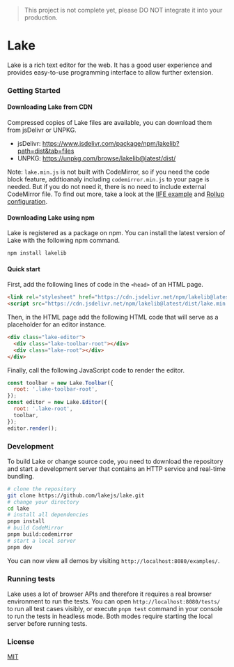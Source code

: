 > This project is not complete yet, please DO NOT integrate it into your production.

# Lake

Lake is a rich text editor for the web. It has a good user experience and provides easy-to-use programming interface to allow further extension.

### Getting Started

#### Downloading Lake from CDN

Compressed copies of Lake files are available, you can download them from jsDelivr or UNPKG.

* jsDelivr: https://www.jsdelivr.com/package/npm/lakelib?path=dist&tab=files
* UNPKG: https://unpkg.com/browse/lakelib@latest/dist/

Note: `lake.min.js` is not built with CodeMirror, so if you need the code block feature, addtioanaly including `codemirror.min.js` to your page is needed. But if you do not need it, there is no need to include external CodeMirror file. To find out more, take a look at the [IIFE example](https://github.com/lakejs/lake/blob/master/examples/iife.html) and [Rollup configuration](https://github.com/lakejs/lake/blob/master/rollup.config.mjs).

#### Downloading Lake using npm

Lake is registered as a package on npm. You can install the latest version of Lake with the following npm command.

```bash
npm install lakelib
```

#### Quick start

First, add the following lines of code in the `<head>` of an HTML page.

```html
<link rel="stylesheet" href="https://cdn.jsdelivr.net/npm/lakelib@latest/dist/lake.css" />
<script src="https://cdn.jsdelivr.net/npm/lakelib@latest/dist/lake.min.js"></script>
```

Then, in the HTML page add the following HTML code that will serve as a placeholder for an editor instance.

```html
<div class="lake-editor">
  <div class="lake-toolbar-root"></div>
  <div class="lake-root"></div>
</div>
```

Finally, call the following JavaScript code to render the editor.

```js
const toolbar = new Lake.Toolbar({
  root: '.lake-toolbar-root',
});
const editor = new Lake.Editor({
  root: '.lake-root',
  toolbar,
});
editor.render();
```

### Development

To build Lake or change source code, you need to download the repository and start a development server that contains an HTTP service and real-time bundling.

``` bash
# clone the repository
git clone https://github.com/lakejs/lake.git
# change your directory
cd lake
# install all dependencies
pnpm install
# build CodeMirror
pnpm build:codemirror
# start a local server
pnpm dev
```

You can now view all demos by visiting `http://localhost:8080/examples/`.

### Running tests

Lake uses a lot of browser APIs and therefore it requires a real browser environment to run the tests. You can open `http://localhost:8080/tests/` to run all test cases visibly, or execute `pnpm test` command in your console to run the tests in headless mode. Both modes require starting the local server before running tests.

### License

[MIT](https://github.com/lakejs/lake/blob/master/LICENSE)
